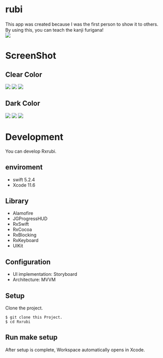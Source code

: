 # rubi
This app was created because I was the first person to show it to others.　　
By using this, you can teach the kanji furigana!  
![](https://gyazo.com/dfcedcc993fdc34a420d38b2f5c66771.png)
# ScreenShot
## Clear Color
![](https://gyazo.com/5a8e00552e8cb79ca803e40873bd5834.png)
![](https://gyazo.com/90a88c2ea6019b4cf48da5655f2b2eb9.png)
![](https://gyazo.com/98e6ddcfe47dbe1c90f92734c0f5aada.png)

## Dark Color
![](https://gyazo.com/a87a0c910a90efff7ace2a6ef6d94558.png)
![](https://gyazo.com/7ac08c680505bdef0cb2e2f5527361e4.png)
![](https://gyazo.com/e4bfaf80bda68f8417a3077ba19ef75a.png)



# Development
You can develop Rxrubi.

## enviroment
- swift 5.2.4
- Xcode 11.6

## Library
- Alamofire
- JGProgressHUD
- RxSwift
- RxCocoa
- RxBlocking
- RxKeyboard
- UIKit

## Configuration
- UI implementation: Storyboard
- Architecture: MVVM

## Setup
Clone the project.
```
$ git clone this Project.
$ cd Rxrubi
```

## Run make setup
After setup is complete, Workspace automatically opens in Xcode.



